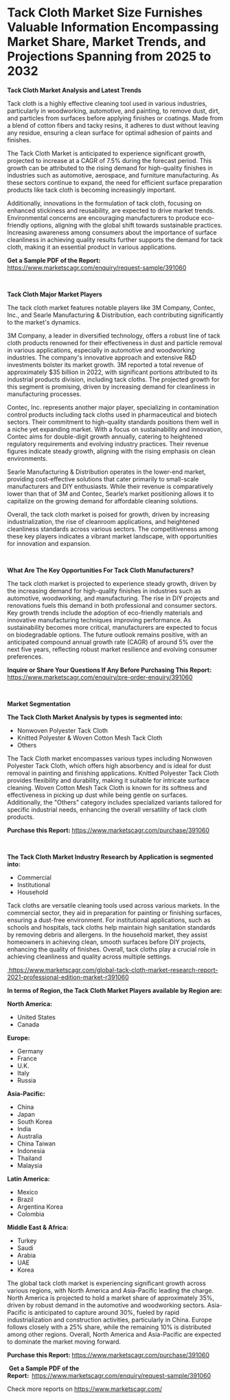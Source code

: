 <p><h1>Tack Cloth Market Size Furnishes Valuable Information Encompassing Market Share, Market Trends, and Projections Spanning from 2025 to 2032</h1></p><p><strong>Tack Cloth Market Analysis and Latest Trends</strong></p>
<p><p>Tack cloth is a highly effective cleaning tool used in various industries, particularly in woodworking, automotive, and painting, to remove dust, dirt, and particles from surfaces before applying finishes or coatings. Made from a blend of cotton fibers and tacky resins, it adheres to dust without leaving any residue, ensuring a clean surface for optimal adhesion of paints and finishes.</p><p>The Tack Cloth Market is anticipated to experience significant growth, projected to increase at a CAGR of 7.5% during the forecast period. This growth can be attributed to the rising demand for high-quality finishes in industries such as automotive, aerospace, and furniture manufacturing. As these sectors continue to expand, the need for efficient surface preparation products like tack cloth is becoming increasingly important.</p><p>Additionally, innovations in the formulation of tack cloth, focusing on enhanced stickiness and reusability, are expected to drive market trends. Environmental concerns are encouraging manufacturers to produce eco-friendly options, aligning with the global shift towards sustainable practices. Increasing awareness among consumers about the importance of surface cleanliness in achieving quality results further supports the demand for tack cloth, making it an essential product in various applications.</p></p>
<p><strong>Get a Sample PDF of the Report:&nbsp;</strong> <a href="https://www.marketscagr.com/enquiry/request-sample/391060?utm_campaign=3562&utm_medium=2&utm_source=Github&utm_content=ia&utm_term=29032025&utm_id=tack-cloth">https://www.marketscagr.com/enquiry/request-sample/391060</a></p>
<p>&nbsp;</p>
<p><strong>Tack Cloth Major Market Players</strong></p>
<p><p>The tack cloth market features notable players like 3M Company, Contec, Inc., and Searle Manufacturing & Distribution, each contributing significantly to the market's dynamics.</p><p>3M Company, a leader in diversified technology, offers a robust line of tack cloth products renowned for their effectiveness in dust and particle removal in various applications, especially in automotive and woodworking industries. The company's innovative approach and extensive R&D investments bolster its market growth. 3M reported a total revenue of approximately $35 billion in 2022, with significant portions attributed to its industrial products division, including tack cloths. The projected growth for this segment is promising, driven by increasing demand for cleanliness in manufacturing processes.</p><p>Contec, Inc. represents another major player, specializing in contamination control products including tack cloths used in pharmaceutical and biotech sectors. Their commitment to high-quality standards positions them well in a niche yet expanding market. With a focus on sustainability and innovation, Contec aims for double-digit growth annually, catering to heightened regulatory requirements and evolving industry practices. Their revenue figures indicate steady growth, aligning with the rising emphasis on clean environments.</p><p>Searle Manufacturing & Distribution operates in the lower-end market, providing cost-effective solutions that cater primarily to small-scale manufacturers and DIY enthusiasts. While their revenue is comparatively lower than that of 3M and Contec, Searle’s market positioning allows it to capitalize on the growing demand for affordable cleaning solutions.</p><p>Overall, the tack cloth market is poised for growth, driven by increasing industrialization, the rise of cleanroom applications, and heightened cleanliness standards across various sectors. The competitiveness among these key players indicates a vibrant market landscape, with opportunities for innovation and expansion.</p></p>
<p>&nbsp;</p>
<p><strong>What Are The Key Opportunities For Tack Cloth Manufacturers?</strong></p>
<p><p>The tack cloth market is projected to experience steady growth, driven by the increasing demand for high-quality finishes in industries such as automotive, woodworking, and manufacturing. The rise in DIY projects and renovations fuels this demand in both professional and consumer sectors. Key growth trends include the adoption of eco-friendly materials and innovative manufacturing techniques improving performance. As sustainability becomes more critical, manufacturers are expected to focus on biodegradable options. The future outlook remains positive, with an anticipated compound annual growth rate (CAGR) of around 5% over the next five years, reflecting robust market resilience and evolving consumer preferences.</p></p>
<p><strong>Inquire or Share Your Questions If Any Before Purchasing This Report:</strong> <a href="https://www.marketscagr.com/enquiry/pre-order-enquiry/391060?utm_campaign=3562&utm_medium=2&utm_source=Github&utm_content=ia&utm_term=29032025&utm_id=tack-cloth">https://www.marketscagr.com/enquiry/pre-order-enquiry/391060</a></p>
<p>&nbsp;</p>
<p><strong>Market Segmentation</strong></p>
<p><strong>The Tack Cloth Market Analysis by types is segmented into:</strong></p>
<p><ul><li>Nonwoven Polyester Tack Cloth</li><li>Knitted Polyester & Woven Cotton Mesh Tack Cloth</li><li>Others</li></ul></p>
<p><p>The Tack Cloth market encompasses various types including Nonwoven Polyester Tack Cloth, which offers high absorbency and is ideal for dust removal in painting and finishing applications. Knitted Polyester Tack Cloth provides flexibility and durability, making it suitable for intricate surface cleaning. Woven Cotton Mesh Tack Cloth is known for its softness and effectiveness in picking up dust while being gentle on surfaces. Additionally, the "Others" category includes specialized variants tailored for specific industrial needs, enhancing the overall versatility of tack cloth products.</p></p>
<p><strong>Purchase this Report:&nbsp;</strong><a href="https://www.marketscagr.com/purchase/391060?utm_campaign=3562&utm_medium=2&utm_source=Github&utm_content=ia&utm_term=29032025&utm_id=tack-cloth">https://www.marketscagr.com/purchase/391060</a></p>
<p>&nbsp;</p>
<p><strong>The Tack Cloth Market Industry Research by Application is segmented into:</strong></p>
<p><ul><li>Commercial</li><li>Institutional</li><li>Household</li></ul></p>
<p><p>Tack cloths are versatile cleaning tools used across various markets. In the commercial sector, they aid in preparation for painting or finishing surfaces, ensuring a dust-free environment. For institutional applications, such as schools and hospitals, tack cloths help maintain high sanitation standards by removing debris and allergens. In the household market, they assist homeowners in achieving clean, smooth surfaces before DIY projects, enhancing the quality of finishes. Overall, tack cloths play a crucial role in achieving cleanliness and quality across multiple settings.</p></p>
<p><a href="https://www.marketscagr.com/global-tack-cloth-market-research-report-2021-professional-edition-market-r391060?utm_campaign=3562&utm_medium=2&utm_source=Github&utm_content=ia&utm_term=29032025&utm_id=tack-cloth">&nbsp;https://www.marketscagr.com/global-tack-cloth-market-research-report-2021-professional-edition-market-r391060</a></p>
<p><strong>In terms of Region, the Tack Cloth Market Players available by Region are:</strong></p>
<p>
    <p> <strong> North America: </strong>
        <ul>
            <li>United States</li>
            <li>Canada</li>
        </ul>
        </p> 
    <p> <strong> Europe: </strong>
        <ul>
            <li>Germany</li>
            <li>France</li>
            <li>U.K.</li>
            <li>Italy</li>
            <li>Russia</li>
        </ul>
        </p> 
    <p> <strong> Asia-Pacific: </strong>
        <ul>
            <li>China</li>
            <li>Japan</li>
            <li>South Korea</li>
            <li>India</li>
            <li>Australia</li>
            <li>China Taiwan</li>
            <li>Indonesia</li>
            <li>Thailand</li>
            <li>Malaysia</li>
        </ul>
        </p> 
    <p> <strong> Latin America: </strong>
        <ul>
            <li>Mexico</li>
            <li>Brazil</li>
            <li>Argentina Korea</li>
            <li>Colombia</li>
        </ul>
        </p> 
    <p> <strong> Middle East & Africa: </strong>
        <ul>
            <li>Turkey</li>
            <li>Saudi</li>
            <li>Arabia</li>
            <li>UAE</li>
            <li>Korea</li>
        </ul>
    </p>
    </p>
<p><p>The global tack cloth market is experiencing significant growth across various regions, with North America and Asia-Pacific leading the charge. North America is projected to hold a market share of approximately 35%, driven by robust demand in the automotive and woodworking sectors. Asia-Pacific is anticipated to capture around 30%, fueled by rapid industrialization and construction activities, particularly in China. Europe follows closely with a 25% share, while the remaining 10% is distributed among other regions. Overall, North America and Asia-Pacific are expected to dominate the market moving forward.</p></p>
<p><strong>Purchase this Report: </strong><a href="https://www.marketscagr.com/purchase/391060?utm_campaign=3562&utm_medium=2&utm_source=Github&utm_content=ia&utm_term=29032025&utm_id=tack-cloth">https://www.marketscagr.com/purchase/391060</a></p>
<p>&nbsp;<strong>Get a Sample PDF of the Report:&nbsp;&nbsp;</strong><a href="https://www.marketscagr.com/enquiry/request-sample/391060?utm_campaign=3562&utm_medium=2&utm_source=Github&utm_content=ia&utm_term=29032025&utm_id=tack-cloth">https://www.marketscagr.com/enquiry/request-sample/391060</a></p>
<p><strong></strong></p>
<p>Check more reports on <a href="https://www.marketscagr.com/?utm_campaign=3562&utm_medium=2&utm_source=Github&utm_content=ia&utm_term=29032025&utm_id=tack-cloth">https://www.marketscagr.com/</a></p>